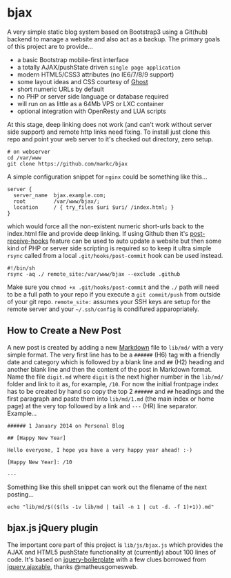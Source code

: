 bjax
====

A very simple static blog system based on Bootstrap3 using a Git(hub)
backend to manage a website and also act as a backup. The primary goals
of this project are to provide...

- a basic Bootstrap mobile-first interface
- a totally AJAX/pushState driven `single page application`
- modern HTML5/CSS3 attributes (no IE6/7/8/9 support)
- some layout ideas and CSS courtesy of [Ghost]
- short numeric URLs by default
- no PHP or server side language or database required
- will run on as little as a 64Mb VPS or LXC container
- optional integration with OpenResty and LUA scripts

At this stage, deep linking does not work (and can't work without server
side support) and remote http links need fixing. To install just clone
this repo and point your web server to it's checked out directory, zero
setup.

    # on webserver
    cd /var/www
    git clone https://github.com/markc/bjax

A simple configuration snippet for `nginx` could be something like
this...

    server {
      server_name  bjax.example.com;
      root         /var/www/bjax/;
      location     / { try_files $uri $uri/ /index.html; }
    }

which would force all the non-existent numeric short-urls back to the
index.html file and provide deep linking. If using Github then it's
[post-receive-hooks] feature can be used to auto update a website but
then some kind of PHP or server side scripting is required so to keep
it ultra simple `rsync` called from a local `.git/hooks/post-commit`
hook can be used instead.

    #!/bin/sh
    rsync -aq ./ remote_site:/var/www/bjax --exclude .github

Make sure you `chmod +x .git/hooks/post-commit` and the `./` path will
need to be a full path to your repo if you execute a `git commit/push`
from outside of your git repo. `remote_site:` assumes your SSH keys are
setup for the remote server and your `~/.ssh/config` is condifured
apparopriately.


## How to Create a New Post

A new post is created by adding a new [Markdown] file to `lib/md/` with a
very simple format. The very first line has to be a `######` (H6) tag
with a friendly date and category which is followed by a blank line and
`##` (H2) heading and another blank line and then the content of the post
in Markdown format. Name the file `digit.md` where `digit` is the next
higher number in the `lib/md/` folder and link to it as, for example,
`/10`. For now the initial frontpage index has to be created by hand so
copy the top 2 `######` and `##` headings and the first paragraph and
paste them into `lib/md/1.md` (the main index or home page) at the very
top followed by a link and `---` (HR) line separator. Example...

    ###### 1 January 2014 on Personal Blog

    ## [Happy New Year]

    Hello everyone, I hope you have a very happy year ahead! :-)

    [Happy New Year]: /10

    ---

Something like this shell snippet can work out the filename of the next
posting...

    echo "lib/md/$(($(ls -1v lib/md | tail -n 1 | cut -d. -f 1)+1)).md"


## bjax.js jQuery plugin

The important core part of this project is `lib/js/bjax.js` which
provides the AJAX and HTML5 pushState functionality at (currently) about
100 lines of code. It's based on [jquery-boilerplate] with a few clues
borrowed from [jquery.ajaxable], thanks @matheusgomesweb.

[Ghost]: http://ghost.org
[post-receive-hooks]: https://help.github.com/articles/post-receive-hooks
[Markdown]: http://en.wikipedia.org/wiki/Markdown
[jquery-boilerplate]: https://github.com/jquery-boilerplate
[jquery.ajaxable]: https://github.com/matheusgomesweb/jquery.ajaxable

